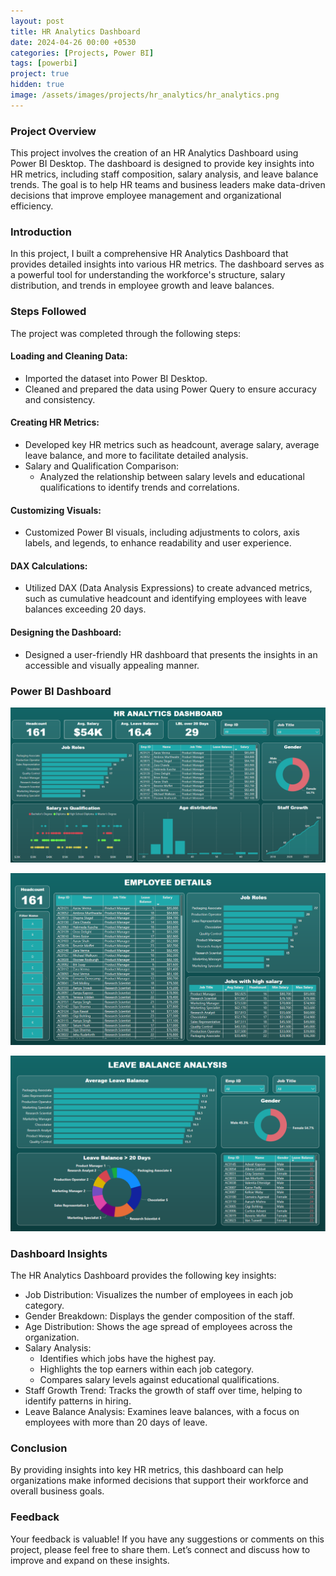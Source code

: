 ```yaml
---
layout: post
title: HR Analytics Dashboard
date: 2024-04-26 00:00 +0530
categories: [Projects, Power BI]
tags: [powerbi]
project: true
hidden: true
image: /assets/images/projects/hr_analytics/hr_analytics.png
---
```


### Project Overview
This project involves the creation of an HR Analytics Dashboard using Power BI Desktop. The dashboard is designed to provide key insights into HR metrics, including staff composition, salary analysis, and leave balance trends. The goal is to help HR teams and business leaders make data-driven decisions that improve employee management and organizational efficiency.

### Introduction
In this project, I built a comprehensive HR Analytics Dashboard that provides detailed insights into various HR metrics. The dashboard serves as a powerful tool for understanding the workforce's structure, salary distribution, and trends in employee growth and leave balances.

### Steps Followed
The project was completed through the following steps:

#### Loading and Cleaning Data:
- Imported the dataset into Power BI Desktop.
- Cleaned and prepared the data using Power Query to ensure accuracy and consistency.

#### Creating HR Metrics:
- Developed key HR metrics such as headcount, average salary, average leave balance, and more to facilitate detailed analysis.
- Salary and Qualification Comparison:
    - Analyzed the relationship between salary levels and educational qualifications to identify trends and correlations.

#### Customizing Visuals:
- Customized Power BI visuals, including adjustments to colors, axis labels, and legends, to enhance readability and user experience.

#### DAX Calculations:
- Utilized DAX (Data Analysis Expressions) to create advanced metrics, such as cumulative headcount and identifying employees with leave balances exceeding 20 days.

#### Designing the Dashboard:
- Designed a user-friendly HR dashboard that presents the insights in an accessible and visually appealing manner.

### Power BI Dashboard
![HR_dashboard](assets/images/projects/hr_analytics/HR_Dashboard.png)

![employee_details](assets/images/projects/hr_analytics/Employee_Details.png)

![leave_balance_analysis](assets/images/projects/hr_analytics/Leave_Balance_Analysis.png)

### Dashboard Insights
The HR Analytics Dashboard provides the following key insights:

- Job Distribution: Visualizes the number of employees in each job category.
- Gender Breakdown: Displays the gender composition of the staff.
- Age Distribution: Shows the age spread of employees across the organization.
- Salary Analysis:
    - Identifies which jobs have the highest pay.
    - Highlights the top earners within each job category.
    - Compares salary levels against educational qualifications.
- Staff Growth Trend: Tracks the growth of staff over time, helping to identify patterns in hiring.
- Leave Balance Analysis: Examines leave balances, with a focus on employees with more than 20 days of leave.

### Conclusion
By providing insights into key HR metrics, this dashboard can help organizations make informed decisions that support their workforce and overall business goals.

### Feedback
Your feedback is valuable! If you have any suggestions or comments on this project, please feel free to share them. Let’s connect and discuss how to improve and expand on these insights.
